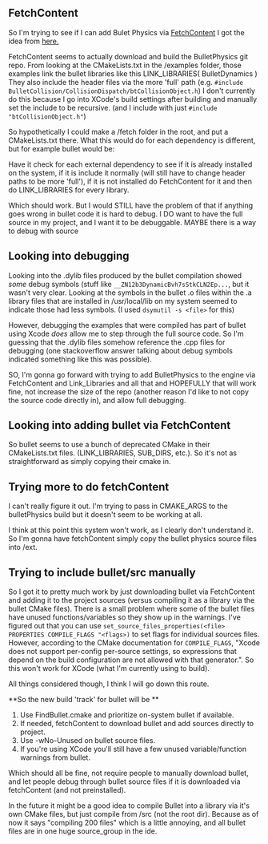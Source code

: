 
## FetchContent
So I'm trying to see if I can add Bulet Physics via [FetchContent](https://cmake.org/cmake/help/latest/module/FetchContent.html)
I got the idea from [here.](https://www.reddit.com/r/cpp/comments/9284h5/dependency_management_with_cmake_and_git/e33xxh2/)

FetchContent seems to actually download and build the BulletPhysics git repo.
From looking at the CMakeLists.txt in the /examples folder, those examples link the bullet libraries like this
	LINK_LIBRARIES(
		BulletDynamics
	)
They also include the header files via the more 'full' path 
(e.g. `#include BulletCollision/CollisionDispatch/btCollisionObject.h`)
I don't currently do this because I go into XCode's build settings after building and manually set the include to be recursive. (and I include with just `#include "btCollisionObject.h"`)

So hypothetically I could make a /fetch folder in the root, and put a CMakeLists.txt there.
What this would do for each dependency is different, but for example bullet would be:

Have it check for each external dependency to see if it is already installed on the system, if it is include it normally (will still have to change header paths to be more 'full'), if it is not installed do FetchContent for it and then do LINK_LIBRARIES for every library.

Which should work. But I would STILL have the problem of that if anything goes wrong in bullet code it is hard to debug. I DO want to have the full source in my project, and I want it to be debuggable.
MAYBE there is a way to debug with source

## Looking into debugging
Looking into the .dylib files produced by the bullet compilation showed _some_ debug symbols (stuff like `__ZN12b3DynamicBvh7sStkCLN2Ep...`, but it wasn't very clear. Looking at the symbols in the bullet .o files within the .a library files that are installed in /usr/local/lib on my system seemed to indicate those had less symbols. (I used `dsymutil -s <file>` for this)

However, debugging the examples that were compiled has part of bullet using Xcode _does_ allow me to step through the full source code. So I'm guessing that the .dylib files somehow reference the .cpp files for debugging (one stackoverflow answer talking about debug symbols indicated something like this was possible).

SO, I'm gonna go forward with trying to add BulletPhysics to the engine via FetchContent and Link_Libraries and all that and HOPEFULLY that will work fine, not increase the size of the repo (another reason I'd like to not copy the source code directly in), and allow full debugging.

## Looking into adding bullet via FetchContent
So bullet seems to use a bunch of deprecated CMake in their CMakeLists.txt files. (LINK_LIBRARIES, SUB_DIRS, etc.). So it's not as straightforward as simply copying their cmake in.

## Trying more to do fetchContent
I can't really figure it out. I'm trying to pass in CMAKE_ARGS to the bulletPhysics build but it doesn't seem to be working at all.

I think at this point this system won't work, as I clearly don't understand it. So I'm gonna have fetchContent simply copy the bullet physics source files into /ext.

## Trying to include bullet/src manually
So I got it to pretty much work by just downloading bullet via FetchContent and adding it to the project sources (versus compiling it as a library via the bullet CMake files).
There is a small problem where some of the bullet files have unused functions/variables so they show up in the warnings. I've figured out that you can use `set_source_files_properties(<file> PROPERTIES COMPILE_FLAGS "<flags>)` to set flags for individual sources files.
However, according to the CMake documentation for `COMPILE_FLAGS`, "Xcode does not support per-config per-source settings, so expressions that depend on the build configuration are not allowed with that generator.". So this won't work for XCode (what I'm currently using to build).

All things considered though, I think I will go down this route.

**So the new build 'track' for bullet will be **
  1. Use FindBullet.cmake and prioritize on-system bullet if available. 
  2. If needed, fetchContent to download bullet and add sources directly to project. 
  3. Use -wNo-Unused on bullet source files. 
  4. If you're using XCode you'll still have a few unused variable/function warnings from bullet.

Which should all be fine, not require people to manually download bullet, and let people debug through bullet source files if it is downloaded via fetchContent (and not preinstalled).

In the future it might be a good idea to compile Bullet into a library via it's own CMake files, but just compile from /src (not the root dir). Because as of now it says "compiling 200 files" which is a little annoying, and all bullet files are in one huge source_group in the ide.

